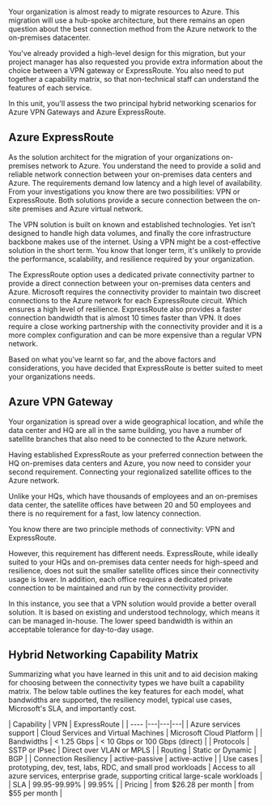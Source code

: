 Your organization is almost ready to migrate resources to Azure. This migration will use a hub-spoke architecture, but there remains an open question about the best connection method from the Azure network to the on-premises datacenter.

You've already provided a high-level design for this migration, but your project manager has also requested you provide extra information about the choice between a VPN gateway or ExpressRoute. You also need to put together a capability matrix, so that non-technical staff can understand the features of each service.

In this unit, you'll assess the two principal hybrid networking scenarios for Azure VPN Gateways and Azure ExpressRoute.

## Azure ExpressRoute

As the solution architect for the migration of your organizations on-premises network to Azure. You understand the need to provide a solid and reliable network connection between your on-premises data centers and Azure. The requirements demand low latency and a high level of availability. From your investigations you know there are two possibilities: VPN or ExpressRoute.
Both solutions provide a secure connection between the on-site premises and Azure virtual network.

The VPN solution is built on known and established technologies. Yet isn’t designed to handle high data volumes, and finally the core infrastructure backbone makes use of the internet. Using a VPN might be a cost-effective solution in the short term. You know that longer term, it's unlikely to provide the performance, scalability, and resilience required by your organization.

The ExpressRoute option uses a dedicated private connectivity partner to provide a direct connection between your on-premises data centers and Azure. Microsoft requires the connectivity provider to maintain two discreet connections to the Azure network for each ExpressRoute circuit. Which ensures a high level of resilience. ExpressRoute also provides a faster connection bandwidth that is almost 10 times faster than VPN. It does require a close working partnership with the connectivity provider and it is a more complex configuration and can be more expensive than a regular VPN network.

Based on what you've learnt so far, and the above factors and considerations, you have decided that ExpressRoute is better suited to meet your organizations needs.

## Azure VPN Gateway

Your organization is spread over a wide geographical location, and while the data center and HQ are all in the same building, you have a number of satellite branches that also need to be connected to the Azure network.

Having established ExpressRoute as your preferred connection between the HQ on-premises data centers and Azure, you now need to consider your second requirement. Connecting your regionalized satellite offices to the Azure network.

Unlike your HQs, which have thousands of employees and an on-premises data center, the satellite offices have between 20 and 50 employees and there is no requirement for a fast, low latency connection.

You know there are two principle methods of connectivity: VPN and ExpressRoute.

However, this requirement has different needs. ExpressRoute, while ideally suited to your HQs and on-premises data center needs for high-speed and resilience, does not suit the smaller satellite offices since their connectivity usage is lower. In addition, each office requires a dedicated private connection to be maintained and run by the connectivity provider.

In this instance, you see that a VPN solution would provide a better overall solution. It is based on existing and understood technology, which means it can be managed in-house. The lower speed bandwidth is within an acceptable tolerance for day-to-day usage.

## Hybrid Networking Capability Matrix

Summarizing what you have learned in this unit and to aid decision making for choosing between the connectivity types we have built a capability matrix. The below table outlines the key features for each model, what bandwidths are supported, the resiliency model, typical use cases, Microsoft's SLA, and importantly cost.

| Capability | VPN | ExpressRoute |
| ---- |---|---|---|
| Azure services support | Cloud Services and Virtual Machines | Microsoft Cloud Platform |
| Bandwidths | < 1.25 Gbps | < 10 Gbps or 100 Gbps (direct) |
| Protocols | SSTP or IPsec | Direct over VLAN or MPLS |
| Routing | Static or Dynamic | BGP |
| Connection Resiliency | active-passive | active-active |
| Use cases | prototyping, dev, test, labs, RDC, and small prod workloads | Access to all azure services, enterprise grade, supporting critical large-scale workloads |
| SLA | 99.95-99.99% | 99.95% |
| Pricing | from $26.28 per month | from $55 per month |
